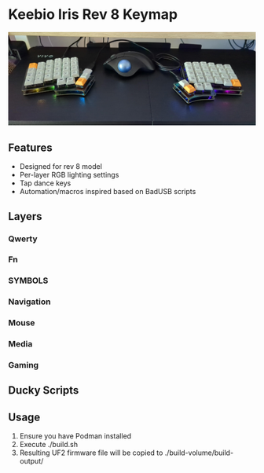# Keebio Iris Rev 8 Keymap

![My Iris Rev 8](keyboard-pic.jpg "My Iris Rev 8")

## Features
- Designed for rev 8 model
- Per-layer RGB lighting settings
- Tap dance keys
- Automation/macros inspired based on BadUSB scripts

## Layers

### Qwerty
### Fn
### SYMBOLS
### Navigation
### Mouse
### Media
### Gaming

## Ducky Scripts

## Usage

1) Ensure you have Podman installed
2) Execute ./build.sh
3) Resulting UF2 firmware file will be copied to ./build-volume/build-output/
